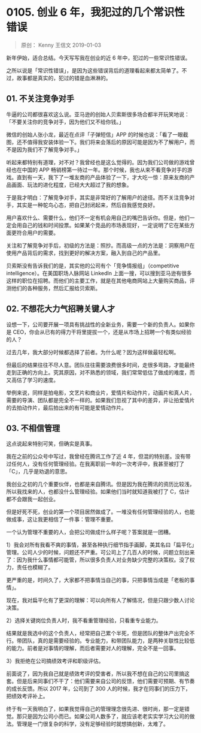 # 0105. 创业 6 年，我犯过的几个常识性错误
> 原创： Kenny  王信文  2019-01-03

新年伊始，适合总结。今天写写我在创业的近 6 年中，犯过的一些常识性错误。

之所以说是「常识性错误」，是因为这些错误背后的道理看起来都太简单了。不过，故事都是真实的，犯过的错是血淋淋的。

## 01. 不关注竞争对手

牛逼的公司都很喜欢这么说。亚马逊的创始人贝索斯很多场合都半开玩笑地说：「不要关注你的竞争对手，因为他们又不给你钱。」

微信的创始人张小龙，最近在点评「子弹短信」APP 的时候也说：「看了一眼截图，还不值得我安装体验一下。我们将来会落后的原因可能是因为不了解用户，而不是因为我们不了解竞争对手。」

听起来都特别有道理，对不对？我曾经也是这么觉得的。因为我们公司做的游戏曾经也在中国的 APP 畅销榜第一待过一年。那个时候，我也从来不看竞争对手的游戏。直到有一天，我下了一堆友商的产品体验了一下，才大吃一惊：原来友商的产品画面、玩法的进化程度，已经大大超过了我的想象。

于是我才明白：了解竞争对手，其实是非常好的了解用户的途径。而不关注竞争对手，其实是一种鸵鸟心态，把自己封闭起来，然后自我感觉良好。

用户喜欢什么、需要什么，他们不一定有机会用自己的嘴巴告诉你。但是，他们一定会用自己的钱和时间投票。如果某个竞品的市场表现好，一定说明了它在某些方面更符合用户的需要。

关注和了解竞争对手后，初级的方法是：照抄。而高级一点的方法是：洞察用户在使用产品背后的需求，找到更好的解决方案，融入到自己的产品里。

贝索斯没有告诉我们的是，其实他的公司有个「竞争情报组」（competitive intelligence）。在美国职场人脉网站 LinkedIn 上面一搜，可以搜到亚马逊有很多这样的职位在招聘。而他们的主要工作，就是在其他电商网站上大量购买商品，评测他们的各种服务，然后汇报给贝索斯。

## 02. 不想花大力气招聘关键人才

设想一下，公司要开展一项具有挑战性的全新业务，需要一个新的负责人。如果你是 CEO，你会从已有的得力干将里提拔一个，还是从市场上招聘一个有类似经验的人？

过去几年，我大部分时候都选择了前者。为什么呢？因为这样做最轻松啊。

但最后的结果往往不尽人意。团队往往需要浪费很多时间，走很多弯路，才能最终走到正确的方向上。究其原因，对不熟悉的领域，我们常常低估了做成的难度，而又高估了学习的速度。

举例来说，同样是拍电影，文艺片和商业片，爱情片和动作片，动画片和真人片，需要的导演、团队都是完全不一样的。如果我们忽视了其中的差异，非让拍爱情片的去拍动作片，最后拍出来的有可能是爱情动作片。

## 03. 不相信管理

这点说起来特别可笑，但确实是真事。

我在之前的公众号中写过，我曾经在腾讯工作了近 4 年，但混的特别差。没有带过任何人，没有任何管理经验。在我离职前一年的一次考评中，我甚至被打了「C」，几乎是劝退的意思。

我创业之初的几个重要伙伴，也都是来自腾讯。但是因为我在腾讯的资历比较浅，所以我找来的人，也都没什么管理经验。如果他们当时就知道我被打了 C，估计都不会跟我一起创业。

但是好死不死，创业的第一个项目居然做成了。一堆没有任何管理经验的人，也能做成事，这让我更相信了一件事：管理不重要。

一个认为管理不重要的人，会把公司做成什么样子呢？答案就是一团糟。

1）我会对所有我看不爽的事情，甚至各种执行细节指手画脚，美其名曰「扁平化」管理。公司人少的时候，问题还不严重。可公司上了几百人的时候，问题立刻出来了：因为我什么事情都可能管，所以很多负责人对业务缺少完整的决策权。没了权力，责任也模糊了。

更严重的是，时间久了，大家都不把事情当自己的事，只把事情当成是「老板的事情」。

现在，我对扁平化有了更深的理解：可以向所有人了解情况，但是只跟少数人讨论决策。

2）选择关键岗位负责人时，我不看重管理经验，只看重专业能力。

结果就是我选中的这个负责人，经常把自己累个半死，但是团队的整体产出完全不行。带团队，真的是需要经验的。专业能力，和带团队能力，是两种关联性比较低的能力。前者是对事情的理解，而后者需要对人的理解，完全不是一回事。

3）我拒绝在公司搞绩效考评和职级评估。

前面说了，因为我自己就是绩效考评的受害者，所以我不想在自己的公司里搞这套。但是后来同事们不干了：他们需要来自公司的反馈，他们需要可预期、有节奏的成长反馈。所以 2017 年，公司到了 300 人的时候，我才在同事们的压力下，把绩效考评补上。

终于有一天我明白了，如果我觉得自己的管理理念很先进、很时尚，那一定是错觉。那只是因为公司小而已。如果公司人数多了，就应该老老实实学习大公司的做法。管理是一门很复杂的科学，没有足够经验时就想搞创新，太难了。



